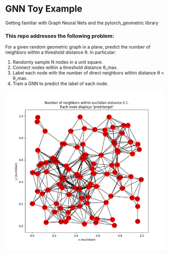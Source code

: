 # GNN Toy Example
Getting familiar with Graph Neural Nets and the pytorch_geometric library

### This repo addresses the following problem:

For a given random geometric graph in a plane, predict the number of
neighbors within a threshold distance θ. In particular:

1. Randomly sample N nodes in a unit square.
2. Connect nodes within a threshold distance θ_max.
3. Label each node with the number of direct neighbors within
  distance θ < θ_max.
4. Train a GNN to predict the label of each node.

<img src='imgs/graph_with_predictions.png' width="800px"/>
